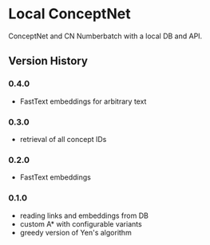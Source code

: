 # Local ConceptNet

ConceptNet and CN Numberbatch with a local DB and API.

## Version History

### 0.4.0
- FastText embeddings for arbitrary text

### 0.3.0
- retrieval of all concept IDs

### 0.2.0
- FastText embeddings

### 0.1.0
- reading links and embeddings from DB
- custom A* with configurable variants
- greedy version of Yen's algorithm
